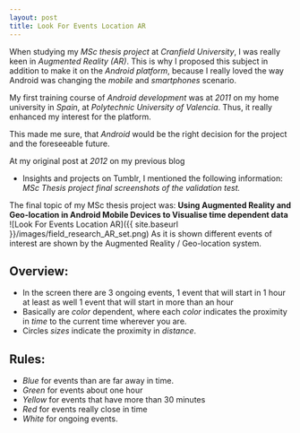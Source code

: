 ```yaml
---
layout: post
title: Look For Events Location AR
---
```


When studying my *MSc thesis project* at *Cranfield University*,
I was really keen in *Augmented Reality (AR)*.
This is why I proposed this subject in addition to make it on the *Android platform*,
because I really loved the way Android was changing the *mobile* and *smartphones* scenario.

My first training course of *Android development* was at *2011* on my home university in *Spain*,
at *Polytechnic University of Valencia*. Thus, it really enhanced my interest for the platform.

This made me sure, that *Android* would be the right decision for the project and the foreseeable future.

At my original post at *2012* on my previous blog
- Insights and projects on Tumblr, I mentioned the following information:
*MSc Thesis project final screenshots of the validation test.*

The final topic of my MSc thesis project was: **Using Augmented Reality and Geo-location in Android Mobile Devices to Visualise time dependent data**
![Look For Events Location AR]({{ site.baseurl }}/images/field_research_AR_set.png)
As it is shown different events of interest are shown by the Augmented Reality / Geo-location system.

## Overview:
- In the screen there are 3 ongoing events, 1 event that will start in 1 hour at least as well 1 event that will start in more than an hour
- Basically are *color* dependent, where each *color* indicates the proximity in *time* to the current time wherever you are.
- Circles *sizes* indicate the proximity in *distance*.

## Rules:
- *Blue* for events than are far away in time.
- *Green* for events about one hour
- *Yellow* for events that have more than 30 minutes
- *Red* for events really close in time
- *White* for ongoing events.